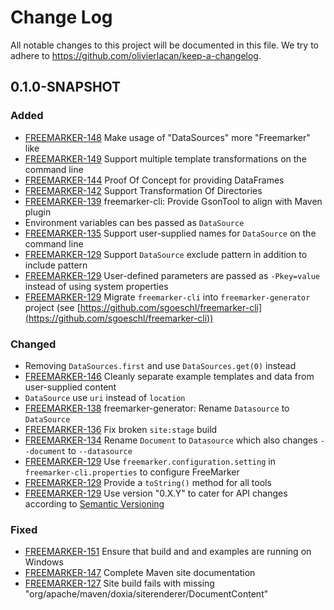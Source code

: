 # Change Log

All notable changes to this project will be documented in this file. We try to adhere to https://github.com/olivierlacan/keep-a-changelog.

## 0.1.0-SNAPSHOT

### Added
* [FREEMARKER-148] Make usage of "DataSources" more "Freemarker" like
* [FREEMARKER-149] Support multiple template transformations on the command line
* [FREEMARKER-144] Proof Of Concept for providing DataFrames
* [FREEMARKER-142] Support Transformation Of Directories
* [FREEMARKER-139] freemarker-cli: Provide GsonTool to align with Maven plugin
* Environment variables can bes passed as `DataSource`
* [FREEMARKER-135] Support user-supplied names for `DataSource` on the command line
* [FREEMARKER-129] Support `DataSource` exclude pattern in addition to include pattern
* [FREEMARKER-129] User-defined parameters are passed as `-Pkey=value` instead of using system properties
* [FREEMARKER-129] Migrate `freemarker-cli` into `freemarker-generator` project (see [https://github.com/sgoeschl/freemarker-cli](https://github.com/sgoeschl/freemarker-cli))

### Changed
* Removing `DataSources.first` and use `DataSources.get(0)` instead
* [FREEMARKER-146] Cleanly separate example templates and data from user-supplied content
* `DataSource` use `uri` instead of `location`
* [FREEMARKER-138] freemarker-generator: Rename `Datasource` to `DataSource`
* [FREEMARKER-136] Fix broken `site:stage` build
* [FREEMARKER-134] Rename `Document` to `Datasource` which also changes `--document` to `--datasource`
* [FREEMARKER-129] Use `freemarker.configuration.setting` in `freemarker-cli.properties` to configure FreeMarker
* [FREEMARKER-129] Provide a `toString()` method for all tools
* [FREEMARKER-129] Use version "0.X.Y" to cater for API changes according to [Semantic Versioning](https://semver.org)

### Fixed 
* [FREEMARKER-151] Ensure that build and and examples are running on Windows
* [FREEMARKER-147] Complete Maven site documentation
* [FREEMARKER-127] Site build fails with missing "org/apache/maven/doxia/siterenderer/DocumentContent"

[FREEMARKER-127]: https://issues.apache.org/jira/browse/FREEMARKER-127
[FREEMARKER-128]: https://issues.apache.org/jira/browse/FREEMARKER-128
[FREEMARKER-129]: https://issues.apache.org/jira/browse/FREEMARKER-129
[FREEMARKER-134]: https://issues.apache.org/jira/browse/FREEMARKER-134
[FREEMARKER-135]: https://issues.apache.org/jira/browse/FREEMARKER-135
[FREEMARKER-136]: https://issues.apache.org/jira/browse/FREEMARKER-136
[FREEMARKER-138]: https://issues.apache.org/jira/browse/FREEMARKER-138
[FREEMARKER-139]: https://issues.apache.org/jira/browse/FREEMARKER-139
[FREEMARKER-142]: https://issues.apache.org/jira/browse/FREEMARKER-142
[FREEMARKER-144]: https://issues.apache.org/jira/browse/FREEMARKER-144
[FREEMARKER-146]: https://issues.apache.org/jira/browse/FREEMARKER-146
[FREEMARKER-147]: https://issues.apache.org/jira/browse/FREEMARKER-147
[FREEMARKER-148]: https://issues.apache.org/jira/browse/FREEMARKER-148
[FREEMARKER-149]: https://issues.apache.org/jira/browse/FREEMARKER-149
[FREEMARKER-151]: https://issues.apache.org/jira/browse/FREEMARKER-151